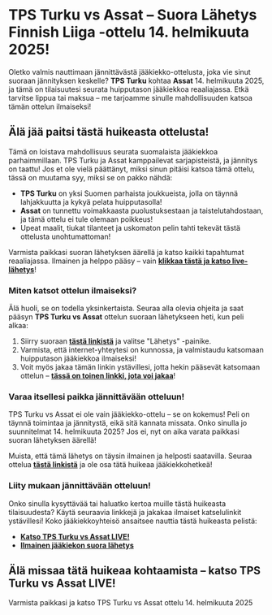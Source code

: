# TPS Turku vs Assat – Suora Lähetys Finnish Liiga -ottelu 14. helmikuuta 2025!

Oletko valmis nauttimaan jännittävästä jääkiekko-ottelusta, joka vie sinut suoraan jännityksen keskelle? **TPS Turku** kohtaa **Assat** 14. helmikuuta 2025, ja tämä on tilaisuutesi seurata huipputason jääkiekkoa reaaliajassa. Etkä tarvitse lippua tai maksua – me tarjoamme sinulle mahdollisuuden katsoa tämän ottelun ilmaiseksi!

## Älä jää paitsi tästä huikeasta ottelusta!

Tämä on loistava mahdollisuus seurata suomalaista jääkiekkoa parhaimmillaan. TPS Turku ja Assat kamppailevat sarjapisteistä, ja jännitys on taattu! Jos et ole vielä päättänyt, miksi sinun pitäisi katsoa tämä ottelu, tässä on muutama syy, miksi se on pakko nähdä:

- **TPS Turku** on yksi Suomen parhaista joukkueista, jolla on täynnä lahjakkuutta ja kykyä pelata huipputasolla!
- **Assat** on tunnettu voimakkaasta puolustuksestaan ja taistelutahdostaan, ja tämä ottelu ei tule olemaan poikkeus!
- Upeat maalit, tiukat tilanteet ja uskomaton pelin tahti tekevät tästä ottelusta unohtumattoman!

Varmista paikkasi suoran lähetyksen äärellä ja katso kaikki tapahtumat reaaliajassa. Ilmainen ja helppo pääsy – vain **[klikkaa tästä ja katso live-lähetys](https://tinyurl.com/livestreamfreeo?st=TPS+Turku+vs+Assat&si=ghc)**!

### Miten katsot ottelun ilmaiseksi?

Älä huoli, se on todella yksinkertaista. Seuraa alla olevia ohjeita ja saat pääsyn **TPS Turku vs Assat** ottelun suoraan lähetykseen heti, kun peli alkaa:

1. Siirry suoraan **[tästä linkistä](https://tinyurl.com/livestreamfreeo?st=TPS+Turku+vs+Assat&si=ghc)** ja valitse "Lähetys" -painike.
2. Varmista, että internet-yhteytesi on kunnossa, ja valmistaudu katsomaan huipputason jääkiekkoa ilmaiseksi!
3. Voit myös jakaa tämän linkin ystävillesi, jotta hekin pääsevät katsomaan ottelun – **[tässä on toinen linkki, jota voi jakaa](https://tinyurl.com/livestreamfreeo?st=TPS+Turku+vs+Assat&si=ghc)**!

### Varaa itsellesi paikka jännittävään otteluun!

TPS Turku vs Assat ei ole vain jääkiekko-ottelu – se on kokemus! Peli on täynnä toimintaa ja jännitystä, eikä sitä kannata missata. Onko sinulla jo suunnitelmat 14. helmikuuta 2025? Jos ei, nyt on aika varata paikkasi suoran lähetyksen äärellä!

Muista, että tämä lähetys on täysin ilmainen ja helposti saatavilla. Seuraa ottelua **[tästä linkistä](https://tinyurl.com/livestreamfreeo?st=TPS+Turku+vs+Assat&si=ghc)** ja ole osa tätä huikeaa jääkiekkohetkeä!

### Liity mukaan jännittävään otteluun!

Onko sinulla kysyttävää tai haluatko kertoa muille tästä huikeasta tilaisuudesta? Käytä seuraavia linkkejä ja jakakaa ilmaiset katselulinkit ystävillesi! Koko jääkiekkoyhteisö ansaitsee nauttia tästä huikeasta pelistä:

- **[Katso TPS Turku vs Assat LIVE!](https://tinyurl.com/livestreamfreeo?st=TPS+Turku+vs+Assat&si=ghc)**
- **[Ilmainen jääkiekon suora lähetys](https://tinyurl.com/livestreamfreeo?st=TPS+Turku+vs+Assat&si=ghc)**

## Älä missaa tätä huikeaa kohtaamista – katso TPS Turku vs Assat LIVE!

Varmista paikkasi ja katso TPS Turku vs Assat ottelu 14. helmikuuta 2025
